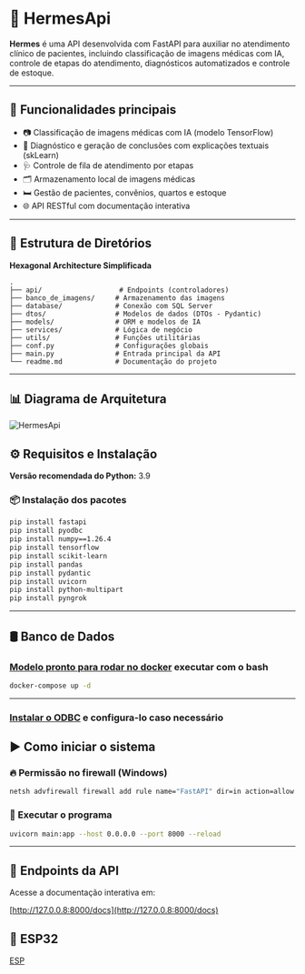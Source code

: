 
# 🏥 HermesApi

**Hermes** é uma API desenvolvida com FastAPI para auxiliar no atendimento clínico de pacientes, incluindo classificação de imagens médicas com IA, controle de etapas do atendimento, diagnósticos automatizados e controle de estoque.

---

## 📌 Funcionalidades principais

- 📷 Classificação de imagens médicas com IA (modelo TensorFlow)
- 🧾 Diagnóstico e geração de conclusões com explicações textuais (skLearn)
- 🩺 Controle de fila de atendimento por etapas
- 🗂 Armazenamento local de imagens médicas
- 🛏️ Gestão de pacientes, convênios, quartos e estoque
- 🌐 API RESTful com documentação interativa

---

## 📁 Estrutura de Diretórios

**Hexagonal Architecture Simplificada**

```
.
├── api/                   # Endpoints (controladores)
├── banco_de_imagens/     # Armazenamento das imagens
├── database/             # Conexão com SQL Server
├── dtos/                 # Modelos de dados (DTOs - Pydantic)
├── models/               # ORM e modelos de IA
├── services/             # Lógica de negócio
├── utils/                # Funções utilitárias
├── conf.py               # Configurações globais
├── main.py               # Entrada principal da API
└── readme.md             # Documentação do projeto
```

---
## 📊 Diagrama de Arquitetura
![HermesApi](https://github.com/user-attachments/assets/3314b761-f498-4dad-8805-2c0d653cb027)

## ⚙️ Requisitos e Instalação

**Versão recomendada do Python:** 3.9

### 📦 Instalação dos pacotes

```bash
pip install fastapi
pip install pyodbc
pip install numpy==1.26.4
pip install tensorflow
pip install scikit-learn
pip install pandas
pip install pydantic
pip install uvicorn
pip install python-multipart
pip install pyngrok
```

---
## 🛢 Banco de Dados
### [Modelo pronto para rodar no docker](https://drive.google.com/drive/folders/1mLNyrJprF_lPm-jrlBFLvafd8gqKT574?usp=drive_link)  **executar com o bash**
```bash
docker-compose up -d
```

---
### [Instalar o ODBC](https://learn.microsoft.com/pt-br/sql/connect/odbc/download-odbc-driver-for-sql-server?view=sql-server-ver16) e configura-lo caso necessário

## ▶️ Como iniciar o sistema

### 🔥 Permissão no firewall (Windows)

```bash
netsh advfirewall firewall add rule name="FastAPI" dir=in action=allow protocol=TCP localport=8000
```

### 🚀 Executar o programa

```bash
uvicorn main:app --host 0.0.0.0 --port 8000 --reload
```

---

## 📡 Endpoints da API

Acesse a documentação interativa em:

[http://127.0.0.8:8000/docs](http://127.0.0.8:8000/docs)


## 🔌 ESP32
[ESP](https://github.com/CAIOMSa/ChallangeSabaraHermesESP)
